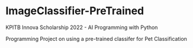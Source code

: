 # ImageClassifier-PreTrained
KPITB Innova Scholarship 2022 - AI Programming with Python

Programming Project on using a pre-trained classifer for Pet Classification

